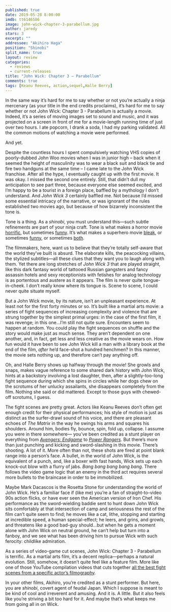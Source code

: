 ```yaml
---
published: true
date: 2019-05-28 8:00:00
imdb: tt6146586
image: john-wick-chapter-3-parabellum.jpg
author: jaredy
stars: 3
excerpt: ""
addressee: "Akihiro Haga"
position: "Shinobi"
split_name: true
layout: review
categories: 
  - reviews
  - current-releases
title: "John Wick: Chapter 3 – Parabellum"
comments: true
tags: [Keanu Reeves, action,sequel,Halle Berry]
---
```


In the same way it’s hard for me to say whether or not you’re actually a ninja mercenary (as your title in the end credits proclaims), it’s hard for me to say whether or not John Wick: Chapter 3 - Parabellum is actually a movie. Indeed, it’s a series of moving images set to sound and music, and it was projected on a screen in front of me for a movie-length running time of just over two hours. I ate popcorn, I drank a soda, I had my parking validated. All the common motions of watching a movie were performed. 

And yet.

Despite the countless hours I spent compulsively watching VHS copies of poorly-dubbed John Woo movies when I was in junior high – back when it seemed the height of masculinity was to wear a black suit and black tie and fire two handguns at the same time – I came late to the John Wick franchise. After all the hype, I eventually caught up with the first movie. It was okay. I missed the second one entirely. Still, that didn’t dull my anticipation to see part three, because everyone else seemed excited, and I’m happy to be a tourist in a foreign place, baffled by a mythology I don’t understand. And _John Wick 3_ certainly baffled me. Not because I’d missed some essential intricacy of the narrative, or was ignorant of the rules established two movies ago, but because of how bizarrely inconsistent the tone is. 

Tone is a thing. As a _shinobi_, you must understand this—such subtle refinements are part of your ninja craft. Tone is what makes a horror movie [horrific](/content/2018/7/3/hereditary.html), but sometimes [funny](/content/2012/4/13/the-cabin-in-the-woods-1.html). It’s what makes a superhero movie [bleak](/content/2013/6/14/man-of-steel.html), or sometimes [funny](/content/2017/11/13/thor-ragnarok.html), or sometimes [both](/content/2019/4/28/avengers-endgame.html). 

The filmmakers, here, want us to believe that they’re totally self-aware that the world they’ve built is absurd. The elaborate kills, the peacocking villains, the stylized subtitles—all these clues that they want you to laugh along with them. Yet there are long stretches of _John Wick 3_ that are played straight, like this dark fantasy world of tattooed Russian gangsters and fancy assassin hotels and sexy receptionists with fetishes for analog technology is as portentous and austere as it appears. The film is never quite tongue-in-cheek. I don’t really know where its tongue is. Scene to scene, I could never quite situate myself. 

 

But a John Wick movie, by its nature, isn’t an unpleasant experience. At least not for the first forty minutes or so. It’s built like a martial arts movie: a series of fight sequences of increasing complexity and violence that are strung together by the simplest primal urges: in the case of the first film, it was revenge; in this one…I’m still not quite sure. Encounters seem to happen at random. You could play the fight sequences on shuffle and the story would make just as much sense. They aren’t dependent on one another, and, in fact, get less and less creative as the movie wears on. How fun would it have been to see John Wick kill a man with a library book at the end of the film, _after_ he’d face-shot a hundred henchmen? In this manner, the movie sets nothing up, and therefore can’t pay anything off. 

Oh, and Halle Berry shows up halfway through the movie! She growls and snaps, makes vague reference to some shared dark history with John Wick, hints at a backstory involving a lost daughter, then, after a slightly-too-long fight sequence during which she spins in circles while her dogs chew on the scrotums of her unlucky assailants, she disappears completely from the film. Nothing she said or did mattered. Except to those guys with chewed-off scrotums, I guess. 

The fight scenes are pretty great. Actors like Keanu Reeves don’t often get enough credit for their physical performances; his style of motion is just as distinct as the surfer-drawl sound of his voice, and there are pleasant echoes of _The Matrix_ in the way he swings his arms and squares his shoulders. Around him, bodies fly, bounce, spin, fold up, collapse. I assume you were in there somewhere— you’ve been credited as a stunt player on everything from [_Avengers: Endgame_](/content/2019/4/28/avengers-endgame.html) to [_Power Rangers_](/content/2017/3/31/power-rangers.html). But there’s more than just punching and kicking and sword-slashing in this movie. There’s shooting. A lot of it. More often than not, these shots are fired at point blank range into a person’s face. A bullet, in the world of John Wick, is the equivalent of a punch, and, like a boxer with fast hands, Wick sets up each knock-out blow with a flurry of jabs. _Bang bang bang bang bang_. There follows the video game logic that an enemy in the third act requires several more bullets to the braincase in order to be immobilized. 

Maybe Mark Dacascos is the Rosetta Stone for understanding the world of John Wick. He’s a familiar face if (like me) you’re a fan of straight-to-video 90s action flicks, or have ever seen the American version of Iron Chef. His performance as the sword-wielding baddie sent to hunt down John Wick sits comfortably at that intersection of camp and seriousness the rest of the film can’t quite seem to find; he moves like a cat, lithe, stopping and starting at incredible speed, a human special-effect; he leers, and grins, and growls, and threatens like a good bad-guy should…but when he gets a moment alone with John Wick on neutral ground, he can’t help but turn into a fanboy, and we see what has been driving him to pursue Wick with such ferocity: childlike admiration.  

As a series of video-game cut scenes, John Wick: Chapter 3 - Parabellum is terrific. As a martial arts film, it’s a decent replica—perhaps a natural evolution. Still, somehow, it doesn’t quite feel like a feature film. More like one of those YouTube compilation videos that cuts together [all the best fight scenes from a specific actor’s filmography](https://www.youtube.com/watch?v=7pcwrFDi4Co). 

In your other films, Akihiro, you’re credited as a stunt performer. But here, you are _shinobi_, covert agent of feudal Japan. Which I suppose is meant to be kind of cool and irreverent and amusing. And it is. A little. But it also feels like you’re striving a bit too hard for it. And maybe that’s what keeps me from going all in on Wick. 